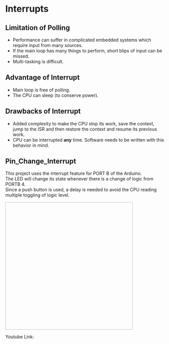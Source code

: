 
# Interrupts

## Limitation of Polling

- Performance can suffer in complicated embedded systems which require input from many sources.
- If the main loop has many things to perform, short blips of input can be missed.
- Multi-tasking is difficult.

## Advantage of Interrupt

- Main loop is free of polling.
- The CPU can sleep (to conserve power).

## Drawbacks of Interrupt

- Added complexity to make the CPU stop its work, save the context, jump to the ISR and then restore the context and resume its previous work.
- CPU can be interrupted **any** time. Software needs to be written with this behavior in mind.

## Pin_Change_Interrupt

This project uses the interrupt feature for PORT B of the Arduino.  
The LED will change its state whenever there is a change of logic from PORTB 4.  
Since a push button is used, a delay is needed to avoid the CPU reading multiple toggling of logic level.  

<img scr = "./CircuitDiagram.png" width = "400" height = "400">

Youtube Link: 
